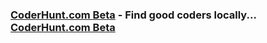 ### [CoderHunt.com Beta](http://beta.coderhunt.com/) - Find good coders locally... [CoderHunt.com Beta](http://beta.coderhunt.com/)
